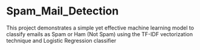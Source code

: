# Spam_Mail_Detection
This project demonstrates a simple yet effective machine learning model to classify emails as Spam or Ham (Not Spam) using the TF-IDF vectorization technique and Logistic Regression classifier
